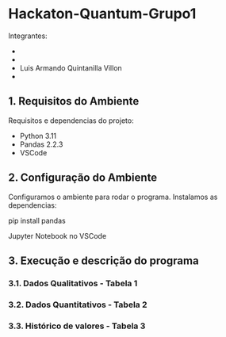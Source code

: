 # Hackaton-Quantum-Grupo1

Integrantes:

- 
- 
- Luis Armando Quintanilla Villon
- 
    
## 1. Requisitos do Ambiente

Requisitos e dependencias do projeto:
- Python 3.11
- Pandas 2.2.3
- VSCode 


## 2. Configuração do Ambiente

Configuramos o ambiente para rodar o programa. Instalamos as dependencias:

pip install pandas

Jupyter Notebook no VSCode

## 3. Execução e descrição do programa

### 3.1. Dados Qualitativos - Tabela 1

### 3.2. Dados Quantitativos - Tabela 2

### 3.3. Histórico de valores - Tabela 3


